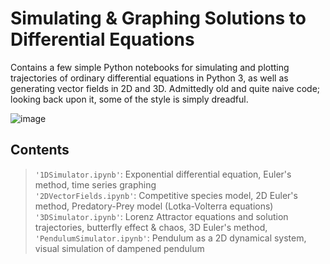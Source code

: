 # Simulating & Graphing Solutions to Differential Equations
Contains a few simple Python notebooks for simulating and plotting trajectories of ordinary differential equations in Python 3, as well as generating vector fields in 2D and 3D. Admittedly old and quite naive code; looking back upon it, some of the style is simply dreadful. 

![image](https://upload.wikimedia.org/wikipedia/commons/thumb/c/cd/Elmer-pump-heatequation.png/350px-Elmer-pump-heatequation.png)

## Contents 
> `'1DSimulator.ipynb'`: Exponential differential equation, Euler's method, time series graphing \
> `'2DVectorFields.ipynb'`: Competitive species model, 2D Euler's method, Predatory-Prey model (Lotka-Volterra equations) \
> `'3DSimulator.ipynb'`: Lorenz Attractor equations and solution trajectories, butterfly effect & chaos, 3D Euler's method,  \
> `'PendulumSimulator.ipynb'`: Pendulum as a 2D dynamical system, visual simulation of dampened pendulum

<!---
1DSimulator.ipynb
2DVectorFields.ipynb
3DSimulator.ipynb
PendulumSimulator.ipynb
--->
